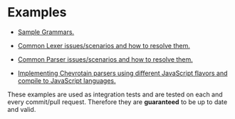 # Examples

* [Sample Grammars.](https://github.com/SAP/chevrotain/blob/master/examples/grammars)

* [Common Lexer issues/scenarios and how to resolve them.](https://github.com/SAP/chevrotain/blob/master/examples/lexer)

* [Common Parser issues/scenarios and how to resolve them.](https://github.com/SAP/chevrotain/blob/master/examples/parser)

* [Implementing Chevrotain parsers using different JavaScript flavors and compile to JavaScript languages.](https://github.com/SAP/chevrotain/blob/master/examples/parser)


These examples are used as integration tests and are tested on each and every commit/pull request.
Therefore they are **guaranteed** to be up to date and valid.
